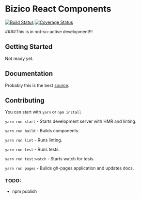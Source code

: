 # Bizico React Components

[![Build Status](https://travis-ci.org/Bizico/react-bizico-components.svg?branch=master)](https://travis-ci.org/Bizico/react-bizico-components)
[![Coverage Status](https://coveralls.io/repos/github/Bizico/react-bizico-components/badge.svg?branch=master)](https://coveralls.io/github/Bizico/react-bizico-components?branch=master)

####This is in not-so-active development!!!


## Getting Started
 Not ready yet.
 
## Documentation
  Probably this is the best [source](https://bizico.github.io/react-bizico-components/components).
 
## Contributing
 You can start with `yarn` or `npm install`
 
 `yarn run start` - Starts development server with HMR and linting. 
 
 `yarn run build` - Builds components. 
 
 `yarn run lint` - Runs linting. 
 
 `yarn run test` - Runs tests. 
 
 `yarn run test:watch` - Starts watch for tests. 

 `yarn run pages` - Builds gh-pages application and updates docs. 


### TODO:
 * npm publish
 